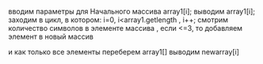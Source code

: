 вводим параметры для Начального массива array1[i];
выводим array1[i];
заходим в цикл, в котором: i=0, i<array1.getlength , i++;
     смотрим количество символов в элементе массива  , если <=3, то добавляем элемент в новый массив 
     
и как только все элементы переберем array1[] 
 выводим newarray[i]
